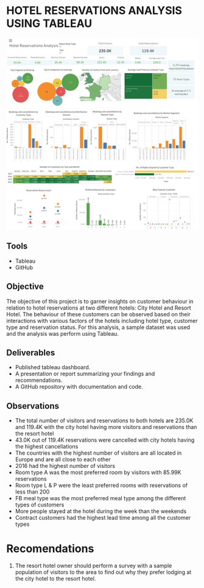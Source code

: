 # HOTEL RESERVATIONS ANALYSIS USING TABLEAU
![Dashboard](https://github.com/Chinwe-Uwaemelu/HOTEL-RESERVATIONS-ANALYSIS/blob/main/Dashboard.png)

## Tools
- Tableau
- GitHub

## Objective
The objective of this project is to garner insights on customer behaviour in relation to hotel reservations at two different hotels: City Hotel and Resort Hotel. The behaviour of these customers can be observed based on their interactions with various factors of the hotels including hotel type, customer type and reservation status. For this analysis, a sample dataset was used and the analysis was perform using Tableau.

## Deliverables
- Published tableau dashboard.
- A presentation or report summarizing your findings and recommendations.
- A GitHub repository with documentation and code.

## Observations
  - The total number of visitors and reservations to both hotels are 235.0K and 119.4K with the city hotel having more visitors and reservations than the resort hotel
  - 43.0K out of 119.4K reservations were cancelled with city hotels having the highest cancellations
  - The countries with the highest number of visitors are all located in Europe and are all close to each other
  - 2016 had the highest number of visitors 
  - Room type A was the most preferred room by visitors with 85.99K reservations
  - Room type L & P were the least preferred rooms with reservations of less than 200
  - FB meal type was the most preferred meal type among the different types of customers
  - More people stayed at the hotel during the week than the weekends
  - Contract customers had the highest lead time among all the customer types

# Recomendations
1. The resort hotel owner should perform a survey with a sample population of visitors to the area to find out why they prefer lodging at the city hotel to the resort hotel.


